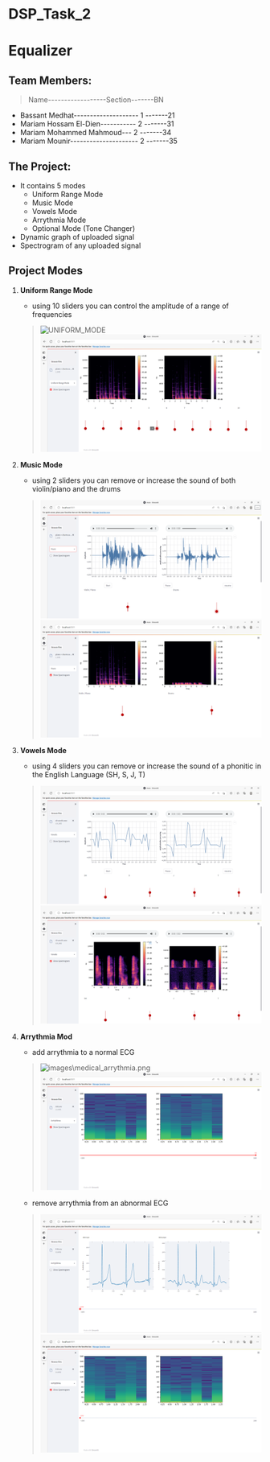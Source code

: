 # DSP_Task_2

# Equalizer


## Team Members:
> Name------------------Section-------BN
* Bassant Medhat--------------------   1   -------21
* Mariam Hossam El-Dien-----------   2   -------31
* Mariam Mohammed Mahmoud--- 2   -------34
* Mariam Mounir--------------------- 2  -------35
>


## The Project:
* It contains 5 modes
    * Uniform Range Mode
    * Music Mode
    * Vowels Mode
    * Arrythmia Mode
    * Optional Mode (Tone Changer)
* Dynamic graph of uploaded signal
* Spectrogram of any uploaded signal

## Project Modes
1.  __Uniform Range Mode__
    - using 10 sliders you can control the amplitude of a range of frequencies
    >![UNIFORM_MODE](../images/uniform.png)
    >![UNIFORM_MODE](images\uniform_spectrogram.png)
2.  __Music Mode__
    - using 2 sliders you can remove or increase the sound of both violin/piano and the drums
    >![MUSIC_MODE](images\music.png)
    >![MUSIC_MODE](images\music_Spectrogram.png)
1.  __Vowels Mode__
    - using 4 sliders you can remove or increase the sound of a phonitic in the English Language (SH, S, J, T) 
    >![VOWELs_MODE](images\vowel.png)
    >![VOWELs_MODE](images\vowel_spectrogram.png)
1.  __Arrythmia Mod__
    - add arrythmia to a normal ECG
    >![images\medical_arrythmia.png](https://imgur.com/a/RqrILbj)
    >![ARRYTHMIA_MODE](images\medical_arrythmia_spectrogram.png)

    - remove arrythmia from an abnormal ECG
    >![ARRYTHMIA_MODE](images\medical_Noarrythmia.png)
    >![ARRYTHMIA_MODE](images\medical_Noarrythmia_spectrogram.png)
